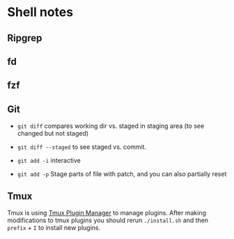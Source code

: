 # Shell notes

## Ripgrep

## fd

## fzf

## Git

- `git diff` compares working dir vs. staged in staging area (to see changed but not staged)
- `git diff --staged` to see staged vs. commit.

- `git add -i` interactive
- `git add -p` Stage parts of file with patch, and you can also partially reset

## Tmux

Tmux is using [Tmux Plugin Manager](https://github.com/tmux-plugins/tpm) to
manage plugins. After making modifications to tmux plugins you should rerun
`./install.sh` and then `prefix` + `I` to install new plugins.
